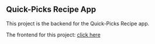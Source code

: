 <h2>Quick-Picks Recipe App</h2>

This project is the backend for the Quick-Picks Recipe app.

The frontend for this project: [click here](https://github.com/jeqiu/recipe_app_frontend)